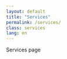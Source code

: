 ```yaml
---
layout: default
title: "Services"
permalink: /services/
class: services
lang: en
---
```


Services page
